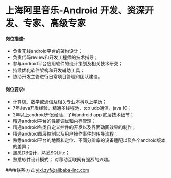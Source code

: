 上海阿里音乐-Android 开发、资深开发、专家、高级专家
==========

#### 岗位描述:
* 负责无线android平台的架构设计；
* 负责代码review和开发工程师的技术指导； 
* 参与android平台应用软件的设计策划及相关技术研究；
* 持续优化软件架构和开发辅助工具； 
* 协助开发主管进行日常项目管理和团队建设。

#### 岗位要求:
* 计算机、数学或通信及相关专业本科以上学历；
* 7年Java开发经验，精通多线程池，tcp udp通信，java IO； 
* 2年以上android开发经验，了解android app 底层技术细节； 
* 精通android平台的性能调优和内存管理； 
* 精通android各类自定义控件的开发以及界面动画效果的制作； 
* 精通android图层控制以及用户操作事件的传导流程； 
* 熟悉android平台的地图和定位、不同分辨率的设备适配以及各个android版本的差异； 
* 熟悉DB设计，熟悉SQLlite；
* 熟悉软件设计模式； 
对移动互联网有强烈的兴趣。

####联系方式
[yixi.zyf@alibaba-inc.com](mailto:yixi.zyf@alibaba-inc.com)  
